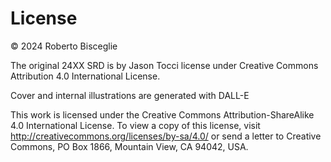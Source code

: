 # License

© 2024 Roberto Bisceglie

The original 24XX SRD is by Jason Tocci license under Creative Commons Attribution 4.0 International License.

Cover and internal illustrations are generated with DALL-E

This work is licensed under the Creative Commons Attribution-ShareAlike 4.0 International License. To view a copy of this license, visit http://creativecommons.org/licenses/by-sa/4.0/ or send a letter to Creative Commons, PO Box 1866, Mountain View, CA 94042, USA.
